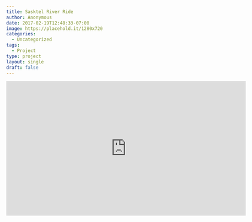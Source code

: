 ```yaml
---
title: Sasktel River Ride
author: Anonymous
date: 2017-02-19T12:48:33-07:00
image: https://placehold.it/1280x720
categories:
  - Uncategorized
tags:
  - Project
type: project
layout: single
draft: false
---
```


<iframe src="https://player.vimeo.com/video/32025436" width="640" height="360" frameborder="0" webkitallowfullscreen mozallowfullscreen allowfullscreen></iframe>
